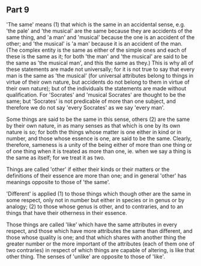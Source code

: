 ## Part 9

'The same' means (1) that which is the same in an accidental sense, e.g.
'the pale' and 'the musical' are the same because they are accidents of the same thing, and 'a man' and 'musical' because the one is an accident of the other; and 'the musical' is 'a man' because it is an accident of the man.
(The complex entity is the same as either of the simple ones and each of these is the same as it; for both 'the man' and 'the musical' are said to be the same as 'the musical man', and this the same as they.)
This is why all of these statements are made not universally; for it is not true to say that every man is the same as 'the musical' (for universal attributes belong to things in virtue of their own nature, but accidents do not belong to them in virtue of their own nature); but of the individuals the statements are made without qualification.
For 'Socrates' and 'musical Socrates' are thought to be the same; but 'Socrates' is not predicable of more than one subject, and therefore we do not say 'every Socrates' as we say 'every man'.

Some things are said to be the same in this sense, others (2) are the same by their own nature, in as many senses as that which is one by its own nature is so; for both the things whose matter is one either in kind or in number, and those whose essence is one, are said to be the same.
Clearly, therefore, sameness is a unity of the being either of more than one thing or of one thing when it is treated as more than one, ie.
when we say a thing is the same as itself; for we treat it as two.

Things are called 'other' if either their kinds or their matters or the definitions of their essence are more than one; and in general 'other' has meanings opposite to those of 'the same'.

'Different' is applied (1) to those things which though other are the same in some respect, only not in number but either in species or in genus or by analogy; (2) to those whose genus is other, and to contraries, and to an things that have their otherness in their essence.

Those things are called 'like' which have the same attributes in every respect, and those which have more attributes the same than different, and those whose quality is one; and that which shares with another thing the greater number or the more important of the attributes (each of them one of two contraries) in respect of which things are capable of altering, is like that other thing.
The senses of 'unlike' are opposite to those of 'like'.

